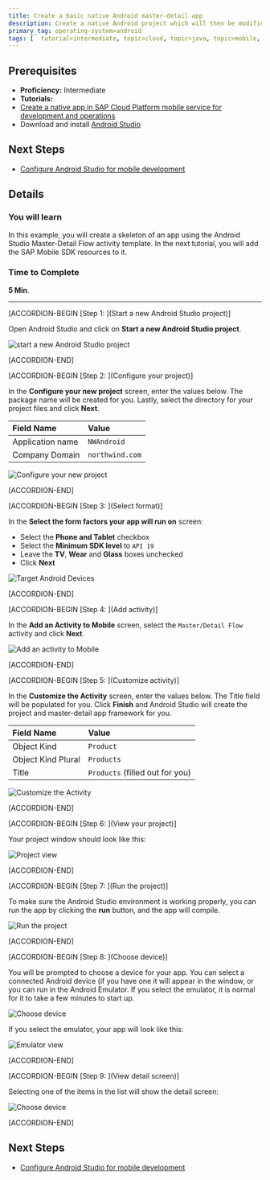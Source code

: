 ```yaml
---
title: Create a basic native Android master-detail app
description: Create a native Android project which will then be modified with the SAP Mobile SDK
primary_tag: operating-system>android
tags: [  tutorial>intermediate, topic>cloud, topic>java, topic>mobile, operating-system>android]
---
```

## Prerequisites  
- **Proficiency:** Intermediate
- **Tutorials:**
- [Create a native app in SAP Cloud Platform mobile service for development and operations](https://www.sap.com/developer/tutorials/hcpdo-create-native-app.html)
- Download and install [Android Studio](https://developer.android.com/studio/index.html)

## Next Steps
- [Configure Android Studio for mobile development](https://www.sap.com/developer/tutorials/hcpdo-android-sdk-setup.html)

## Details
### You will learn  
In this example, you will create a skeleton of an app using the Android Studio Master-Detail Flow activity template. In the next tutorial, you will add the SAP Mobile SDK resources to it.


### Time to Complete
**5 Min**.

---


[ACCORDION-BEGIN [Step 1: ](Start a new Android Studio project)]

Open Android Studio and click on **Start a new Android Studio project**.

![start a new Android Studio project](mg6-2-01.png)


[ACCORDION-END]

[ACCORDION-BEGIN [Step 2: ](Configure your project)]

In the **Configure your new project** screen, enter the values below. The package name will be created for you. Lastly, select the directory for your project files and click **Next**.

Field Name        | Value
:---------------- | :-------------
Application name  | `NWAndroid`
Company Domain    | `northwind.com`

![Configure your new project](mg6-2-02.png)


[ACCORDION-END]

[ACCORDION-BEGIN [Step 3: ](Select format)]

In the **Select the form factors your app will run on** screen:

- Select the **Phone and Tablet** checkbox
- Select the **Minimum SDK level** to `API 19`
- Leave the **TV**, **Wear** and **Glass** boxes unchecked
- Click **Next**


![Target Android Devices](mg6-2-03.png)


[ACCORDION-END]

[ACCORDION-BEGIN [Step 4: ](Add activity)]

In the **Add an Activity to Mobile** screen, select the `Master/Detail Flow` activity and click **Next**.

![Add an activity to Mobile](mg6-2-04.png)


[ACCORDION-END]

[ACCORDION-BEGIN [Step 5: ](Customize activity)]

In the **Customize the Activity** screen, enter the values below. The Title field will be populated for you. Click **Finish** and Android Studio will create the project and master-detail app framework for you.

Field Name         | Value
:----------------- | :-------------
Object Kind        | `Product`
Object Kind Plural | `Products`
Title              | `Products` (filled out for you)

![Customize the Activity](mg6-2-05.png)


[ACCORDION-END]

[ACCORDION-BEGIN [Step 6: ](View your project)]

Your project window should look like this:

![Project view](mg6-2-06.png)


[ACCORDION-END]

[ACCORDION-BEGIN [Step 7: ](Run the project)]

To make sure the Android Studio environment is working properly, you can run the app by clicking the **run** button, and the app will compile.

![Run the project](mg6-2-07.png)


[ACCORDION-END]

[ACCORDION-BEGIN [Step 8: ](Choose device)]

You will be prompted to choose a device for your app. You can select a connected Android device (if you have one it will appear in the window, or you can run in the Android Emulator. If you select the emulator, it is normal for it to take a few minutes to start up.

![Choose device](mg6-2-08.png)

If you select the emulator, your app will look like this:

![Emulator view](mg6-2-09.png)


[ACCORDION-END]

[ACCORDION-BEGIN [Step 9: ](View detail screen)]

Selecting one of the items in the list will show the detail screen:

![Choose device](mg6-2-10.png)


[ACCORDION-END]



## Next Steps
- [Configure Android Studio for mobile development](https://www.sap.com/developer/tutorials/hcpdo-android-sdk-setup.html)
